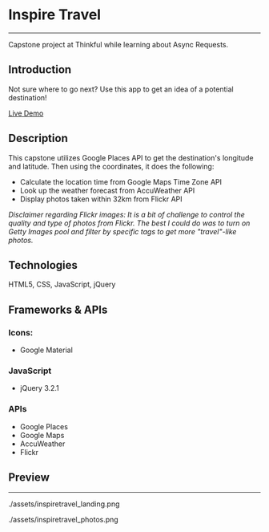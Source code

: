 
# Inspire Travel
---

Capstone project at Thinkful while learning about Async Requests.

## Introduction

Not sure where to go next? Use this app to get an idea of a potential destination!

[Live Demo](https://codeannie.github.io/inspire-travel/)

## Description

This capstone utilizes Google Places API to get the destination's longitude and latitude. 
Then using the coordinates, it does the following:

- Calculate the location time from Google Maps Time Zone API
- Look up the weather forecast from AccuWeather API
- Display photos taken within 32km from Flickr API 

*Disclaimer regarding Flickr images: It is a bit of challenge to control the quality and type of photos from Flickr. The best I could do was to turn on Getty Images pool and filter by specific tags to get more "travel"-like photos.* 

## Technologies

HTML5, CSS, JavaScript, jQuery

## Frameworks & APIs

### Icons:

- Google Material

### JavaScript

- jQuery 3.2.1

### APIs

- Google Places
- Google Maps
- AccuWeather
- Flickr

## Preview
---

./assets/inspiretravel_landing.png

./assets/inspiretravel_photos.png
